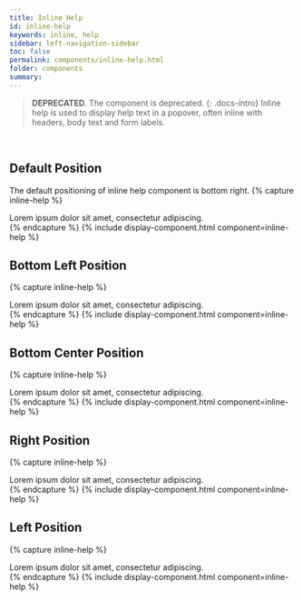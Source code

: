 ```yaml
---
title: Inline Help
id: inline-help
keywords: inline, help
sidebar: left-navigation-sidebar
toc: false
permalink: components/inline-help.html
folder: components
summary:
---
```

> **DEPRECATED**. The component is deprecated.
{: .docs-intro}
Inline help is used to display help text in a popover, often inline with headers, body text and form labels.

<br>

## Default Position
The default positioning of inline help component is bottom right.
{% capture inline-help %}
<div class="fd-popover">
    <div class="fd-popover__control">
        <span class="fd-inline-help" tabindex="0" role="button" aria-controls="h0C6A326" aria-expanded="false" aria-haspopup="true">
        </span>
    </div>
    <div id="h0C6A326" class="fd-popover__popper" aria-hidden="true" x-placement="bottom-start" style="left: -14px;">
        <span class="fd-inline-help__content fd-no-border">Lorem ipsum dolor sit amet, consectetur adipiscing.</span>
        <span class="fd-popover__arrow" style="left: 7px;"></span>
    </div>
</div>
{% endcapture %}
{% include display-component.html component=inline-help %}

<br>

## Bottom Left Position
{% capture inline-help %}
<div class="fd-popover">
    <div class="fd-popover__control">
        <span class="fd-inline-help" tabindex="0" role="button" aria-controls="bbh0C6A3261" aria-expanded="false" aria-haspopup="true">
        </span>
    </div>
    <div id="bbh0C6A3261" class="fd-popover__popper" aria-hidden="true" x-placement="bottom-end" style="right: -14px;">
        <span class="fd-inline-help__content fd-no-border">Lorem ipsum dolor sit amet, consectetur adipiscing.</span>
        <span class="fd-popover__arrow" style="right: 7px;"></span>
    </div>
</div>
{% endcapture %}
{% include display-component.html component=inline-help %}

<br>

## Bottom Center Position
{% capture inline-help %}

<div class="fd-popover">
    <div class="fd-popover__control">
        <span class="fd-inline-help" tabindex="0" role="button" aria-controls="aah0C6A32611" aria-expanded="false" aria-haspopup="true">
        </span>
    </div>
    <div id="aah0C6A32611" class="fd-popover__popper" aria-hidden="true" x-placement="bottom" style="left: -185px;" >
        <span class="fd-inline-help__content fd-no-border">Lorem ipsum dolor sit amet, consectetur adipiscing.</span>
        <span class="fd-popover__arrow" style="left: 178px;"></span>
    </div>
</div>
{% endcapture %}
{% include display-component.html component=inline-help %}

<br>

## Right Position
{% capture inline-help %}

<div class="fd-popover">
    <div class="fd-popover__control">
        <span class="fd-inline-help" tabindex="0" role="button" aria-controls="cch0C6A3261" aria-expanded="false" aria-haspopup="true">
        </span>
    </div>
    <div id="cch0C6A3261" class="fd-popover__popper" aria-hidden="true" x-placement="right" style="left: 18px;top: -7px;" >
        <span class="fd-inline-help__content fd-no-border">Lorem ipsum dolor sit amet, consectetur adipiscing.</span>
        <span class="fd-popover__arrow" style="top: 4px;"></span>
    </div>
</div>
{% endcapture %}
{% include display-component.html component=inline-help %}

<br>

## Left Position
{% capture inline-help %}

<div class="fd-popover">
    <div class="fd-popover__control">
        <span class="fd-inline-help" tabindex="0" role="button" aria-controls="ddh0C6A3261" aria-expanded="false" aria-haspopup="true">
        </span>
    </div>
    <div id="ddh0C6A3261" class="fd-popover__popper" aria-hidden="true" x-placement="left" style="right: 18px;top: -7px;" >
        <span class="fd-inline-help__content fd-no-border">Lorem ipsum dolor sit amet, consectetur adipiscing.</span>
        <span class="fd-popover__arrow" style="top: 4px;"></span>
    </div>
</div>
{% endcapture %}
{% include display-component.html component=inline-help %}

<style>
    /* align examples to center for this page only - necessary for left side popover examples */
    .docs-tile__content {
        text-align: center;
    }
</style>